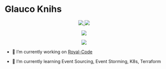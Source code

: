 # Glauco Knihs

<p align="center">
  <a href="https://github.com/eglauko">
    <img src="https://github-readme-stats.vercel.app/api?username=eglauko&show_icons=true&count_private=true&include_all_commits=true&line_height=33" />
    <img src="https://github-readme-stats.vercel.app/api/top-langs/?username=eglauko&langs_count=4&count_private=true&v=4" />
  </a>
</p>
<p align="center">
  <a href="">
    <img src="https://github-profile-trophy.vercel.app/?username=eglauko&margin-w=28&margin-h=15" />
  </a>
</p>
<p align="center">
  <a href="https://github.com/eglauko">
    <img src="https://github-readme-stats.vercel.app/api/wakatime?username=eglauko" />
  </a>
</p>

- 🔭 I’m currently working on <a href="https://github.com/Royal-Code/">Royal-Code</a>
- 🌱 I’m currently learning Event Sourcing, Event Storming, K8s, Terraform

  
  <!--
**eglauko/eglauko** is a ✨ _special_ ✨ repository because its `README.md` (this file) appears on your GitHub profile.

Here are some ideas to get you started:

- 🔭 I’m currently working on ...
- 🌱 I’m currently learning ...
- 👯 I’m looking to collaborate on ...
- 🤔 I’m looking for help with ...
- 💬 Ask me about ...
- 📫 How to reach me: ...
- 😄 Pronouns: ...
- ⚡ Fun fact: ...
-->

